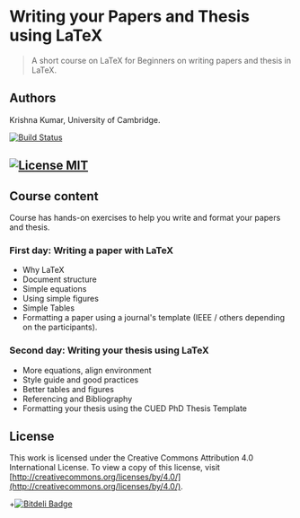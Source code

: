 Writing your Papers and Thesis using LaTeX
===========================================
> A short course on LaTeX for Beginners on writing papers and thesis in LaTeX. 

## Authors
Krishna Kumar, 
University of Cambridge. 

[![Build Status](https://travis-ci.org/kks32/jekyll.svg)](https://travis-ci.org/kks32/jekyll)

[![License MIT](http://img.shields.io/badge/license-cc40-brightgreen.svg)]([License][])
----------------------------------------------------------------------------------
## Course content

Course has hands-on exercises to help you write and format your papers and thesis.

###  First day: Writing a paper with LaTeX

*    Why LaTeX
*    Document structure
*    Simple equations
*    Using simple figures
*    Simple Tables
*    Formatting a paper using a journal's template (IEEE / others depending on the participants).

###   Second day: Writing your thesis using LaTeX

*    More equations, align environment
*    Style guide and good practices
*    Better tables and figures
*    Referencing and Bibliography
*    Formatting your thesis using the CUED PhD Thesis Template

## License
This work is licensed under the Creative Commons Attribution 4.0 International License. To view a copy of this license, visit [http://creativecommons.org/licenses/by/4.0/](http://creativecommons.org/licenses/by/4.0/).


+[![Bitdeli Badge](https://d2weczhvl823v0.cloudfront.net/kks32/latex/trend.png)](https://bitdeli.com/free "Bitdeli Badge")